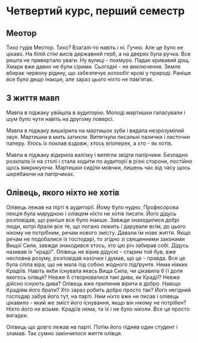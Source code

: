 # Четвертий курс, перший семестр

## Меотор

Тихо гудів Меотор.
Тихо?
Взагалі-то навіть і ні.
Гучно.
Але це було не цікаво.
На білій стіні висів державний герб, а на дверях була ручка.
Все решта не привертало уваги.
Ну вулиці - похмуро.
Падає кривавий дощ.
Хмари вже давно не були сірими.
Сьогодні - не виключення.
Земля вбирає червону рідину, що забезпечує колообіг крові у природі.
Раніше все було дещо інакше, але зараз цього ніхто не пам'ятає.

## З життя мавп

Мавпа в піджаку увійшла в аудиторію. 
Молоді мартишки галасували і шум було чути навіть на другому поверсі.

Мавпа в піджаку вишкірила на мартишок зуби і видала незрозумілий звук. 
Мартишки в мить затихли. 
Витягнули писальні палички і листочки паперу. 
Хтось їх поклав вздовж, хтось впоперек, а хто - як хотів.

Мавпа в піджаку відкрила валізку і витягла звідти папірчики. 
Безладно розклала їх на столі і стала ходити по аудиторії в різні сторони, постійно щось викрикуючи. 
Мартишки сиділи мовчки, лишень час від часу щось шкрябаючи на папірчиках.

## Олівець, якого ніхто не хотів

Олівець лежав на пірті в аудиторії. Йому було нудно. Професорова лекція була марудною і олівцем ніхто не хотів писати. Його дідусь розповідав, що раніше все було інакше. Завжди знаходилися добрі люди, котрі брали все те, що погано лежить і дарували всім, до цього нікому не потрібним, речам нового змісту. Давали їм нове життя. Якщо речам не подобалися їх господарі, то згідно зі священними законами Вищої Сили, завжди знаходився хтось, хто цю річ забирав собі. Дідусь називав їх "крадії". Олівець не вірив дідусю - старим той був, вже несповна розуму, розповідав казочки і думав, що це - правда. Все це була сліпа віра, що не мала під собою жодного підґрунтя. Нема ніяких Крадіїв. Навіть якби існувала якась Вища Сила, чи цікавила б її доля якогось олівця? Невже б створювалися такі дива, як Крадії? Невже дійсно існують дива? Олівець вже припинив вірити в добро. Навіщо Крадіям його брати? Хто зараз робить добро просто так? Його негідний господар забув його тут, на парті. Ним ніхто вже не писав і олівець цікавило - який же зміст його існування, якщо він нікому не потрібен? Ніхто його не візьме. Крадіїв нема, та їх і не було ніколи. Все це просто вигадки.

Олівець що довго лежав на парті. Потім його підняв один студент і зламав. Так сумно закінчилося життя олівця.
